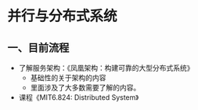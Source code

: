 # 并行与分布式系统

## 一、目前流程

- 了解服务架构：《凤凰架构：构建可靠的大型分布式系统》
  - 基础性的关于架构的内容
  - 里面涉及了大多数需要了解的内容。
- 课程《MIT6.824: Distributed System》